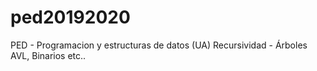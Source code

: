 # ped20192020
PED - Programacion y estructuras de datos (UA)
Recursividad - Árboles AVL, Binarios etc..
